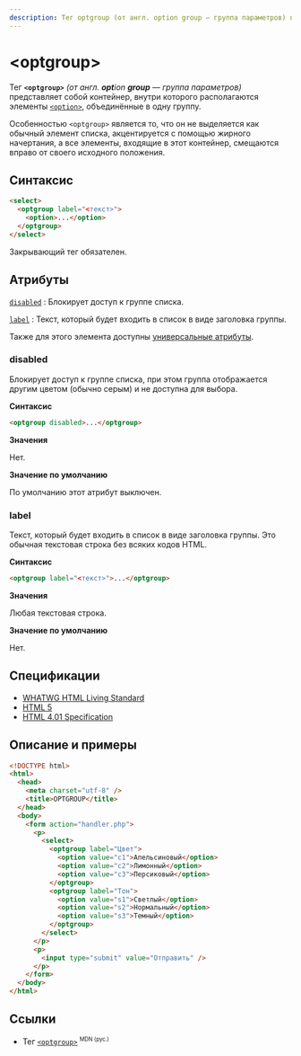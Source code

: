 ```yaml
---
description: Тег optgroup (от англ. option group — группа параметров) представляет собой контейнер, внутри которого располагаются элементы option, объединённые в одну группу
---
```


# &lt;optgroup&gt;

Тег **`<optgroup>`** _(от англ. **opt**ion **group** — группа параметров)_ представляет собой контейнер, внутри которого располагаются элементы [`<option>`](option.md), объединённые в одну группу.

Особенностью `<optgroup>` является то, что он не выделяется как обычный элемент списка, акцентируется с помощью жирного начертания, а все элементы, входящие в этот контейнер, смещаются вправо от своего исходного положения.

## Синтаксис

```html
<select>
  <optgroup label="<текст>">
    <option>...</option>
  </optgroup>
</select>
```

Закрывающий тег обязателен.

## Атрибуты

[`disabled`](#disabled)
: Блокирует доступ к группе списка.

[`label`](#label)
: Текст, который будет входить в список в виде заголовка группы.

Также для этого элемента доступны [универсальные атрибуты](uni-attr.md).

### disabled

Блокирует доступ к группе списка, при этом группа отображается другим цветом (обычно серым) и не доступна для выбора.

**Синтаксис**

```html
<optgroup disabled>...</optgroup>
```

**Значения**

Нет.

**Значение по умолчанию**

По умолчанию этот атрибут выключен.

### label

Текст, который будет входить в список в виде заголовка группы. Это обычная текстовая строка без всяких кодов HTML.

**Синтаксис**

```html
<optgroup label="<текст>">...</optgroup>
```

**Значения**

Любая текстовая строка.

**Значение по умолчанию**

Нет.

## Спецификации

- [WHATWG HTML Living Standard](https://html.spec.whatwg.org/multipage/forms.html#the-optgroup-element)
- [HTML 5](http://www.w3.org/TR/html5/forms.html#the-optgroup-element)
- [HTML 4.01 Specification](http://www.w3.org/TR/html401/interact/forms.html#h-17.6)

## Описание и примеры

```html
<!DOCTYPE html>
<html>
  <head>
    <meta charset="utf-8" />
    <title>OPTGROUP</title>
  </head>
  <body>
    <form action="handler.php">
      <p>
        <select>
          <optgroup label="Цвет">
            <option value="c1">Апельсиновый</option>
            <option value="c2">Лимонный</option>
            <option value="c3">Персиковый</option>
          </optgroup>
          <optgroup label="Тон">
            <option value="s1">Светлый</option>
            <option value="s2">Нормальный</option>
            <option value="s3">Темный</option>
          </optgroup>
        </select>
      </p>
      <p>
        <input type="submit" value="Отправить" />
      </p>
    </form>
  </body>
</html>
```

## Ссылки

- Тег [`<optgroup>`](https://developer.mozilla.org/ru/docs/Web/HTML/Element/optgroup) <sup><small>MDN (рус.)</small></sup>
